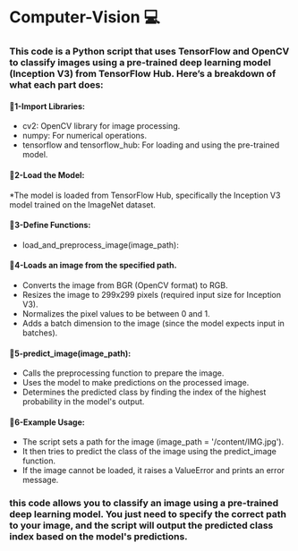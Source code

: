 # Computer-Vision :computer:
### This code is a Python script that uses TensorFlow and OpenCV to classify images using a pre-trained deep learning model (Inception V3) from TensorFlow Hub. Here’s a breakdown of what each part does:
#### :pushpin:1-Import Libraries:
* cv2: OpenCV library for image processing.
* numpy: For numerical operations.
* tensorflow and tensorflow_hub: For loading and using the pre-trained model.
  
#### :pushpin:2-Load the Model:
*The model is loaded from TensorFlow Hub, specifically the Inception V3 model trained on the ImageNet dataset.

#### :pushpin:3-Define Functions:
* load_and_preprocess_image(image_path):

#### :pushpin:4-Loads an image from the specified path.
* Converts the image from BGR (OpenCV format) to RGB.
* Resizes the image to 299x299 pixels (required input size for Inception V3).
* Normalizes the pixel values to be between 0 and 1.
* Adds a batch dimension to the image (since the model expects input in batches).

#### :pushpin:5-predict_image(image_path):
* Calls the preprocessing function to prepare the image.
* Uses the model to make predictions on the processed image.
* Determines the predicted class by finding the index of the highest probability in the model's output.

#### :pushpin:6-Example Usage:
* The script sets a path for the image (image_path = '/content/IMG.jpg').
* It then tries to predict the class of the image using the predict_image function.
* If the image cannot be loaded, it raises a ValueError and prints an error message.

### this code allows you to classify an image using a pre-trained deep learning model. You just need to specify the correct path to your image, and the script will output the predicted class index based on the model's predictions.
